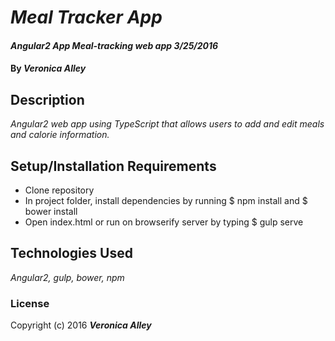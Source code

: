 # _Meal Tracker App_

#### _Angular2 App Meal-tracking web app 3/25/2016_

#### By _**Veronica Alley**_

## Description

_Angular2 web app using TypeScript that allows users to add and edit meals and calorie information._

## Setup/Installation Requirements

* Clone repository
* In project folder, install dependencies by running $ npm install and $ bower install
* Open index.html or run on browserify server by typing $ gulp serve


## Technologies Used

_Angular2, gulp, bower, npm_

### License

Copyright (c) 2016 **_Veronica Alley_**

